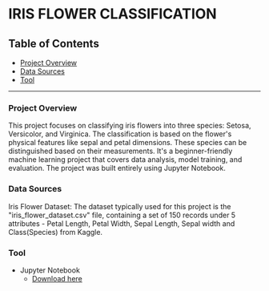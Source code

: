 # IRIS FLOWER CLASSIFICATION

## Table of Contents
- [Project Overview](#project-overview)
- [Data Sources](#data-sources)
- [Tool](#tool)

---

### Project Overview
This project focuses on classifying iris flowers into three species: Setosa, Versicolor, and Virginica. The classification is based on the flower's physical features like sepal and petal dimensions. These species can be distinguished based on their measurements. It's a beginner-friendly machine learning project that covers data analysis, model training, and evaluation. The project was built entirely using Jupyter Notebook.

### Data Sources
Iris Flower Dataset: The dataset typically used for this project is the "iris_flower_dataset.csv" file, containing a set of 150 records under 5 attributes - Petal Length, Petal Width, Sepal Length, Sepal width and Class(Species) from Kaggle.

### Tool
- Jupyter Notebook
  - [Download here](https://jupyter.org/)
